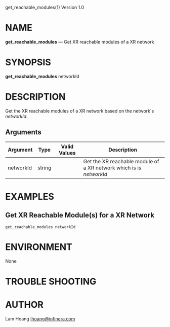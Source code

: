get_reachable_modules(1) Version 1.0 

NAME
====

**get_reachable_modules** — Get XR reachable modules of a XR network

SYNOPSIS
========

**get_reachable_modules** networkId 


DESCRIPTION
===========

Get the XR reachable modules of a XR network based on the network's *networkId*. 


Arguments
-------

| Argument         |  Type     | Valid Values      | Description                   |
|------------------|-----------|-------------------|-------------------------------|
| networkId        |  string   |                   | Get the XR reachable module of a XR network which is is *networkId*               |

EXAMPLES
===========

Get XR Reachable Module(s) for a XR Network
------
```
get_reachable_modules networkId 
```
ENVIRONMENT
===========

None

TROUBLE SHOOTING
====



AUTHOR
======

Lam Hoang <lhoang@infinera.com>